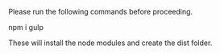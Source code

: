 Please run the following commands before proceeding.

npm i
gulp

These will install the node modules and create the dist folder.